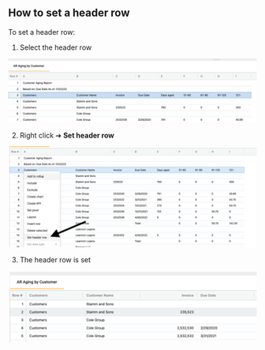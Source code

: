 ## How to set a header row

To set a header row:

1.	Select the header row

<img src="../assets/fib_06.png"  style="width:600px" class="border"></img>

2.	Right click ➔ **Set header row**

<img src="../assets/fib_07.png"  style="width:600px" class="border"></img>

3.  The header row is set

<img src="../assets/fib_09.png"  style="width:600px" class="border"></img>
